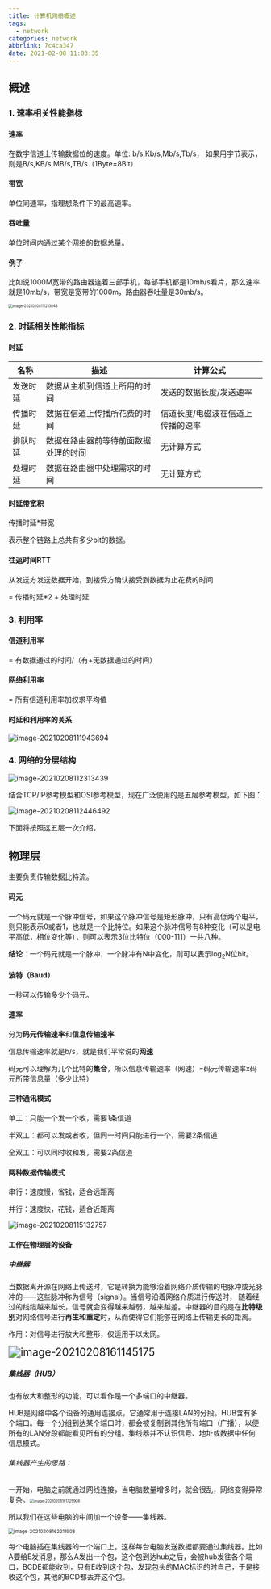 ```yaml
---
title: 计算机网络概述
tags:
  - network
categories: network
abbrlink: 7c4ca347
date: 2021-02-08 11:03:35
---
```


<!-- more -->

## 概述

### 1. 速率相关性能指标

#### 速率

在数字信道上传输数据位的速度。单位: b/s,Kb/s,Mb/s,Tb/s，
如果用字节表示，则是B/s,KB/s,MB/s,TB/s（1Byte=8Bit）

#### 带宽

单位同速率，指理想条件下的最高速率。

#### 吞吐量

单位时间内通过某个网络的数据总量。

#### 例子

比如说1000M宽带的路由器连着三部手机，每部手机都是10mb/s看片，那么速率就是10mb/s，带宽是宽带的1000m，路由器吞吐量是30mb/s。

<img src="network-intro/image-20210208111213048.png" alt="image-20210208111213048" style="zoom:50%;" />



### 2. 时延相关性能指标

#### 时延

| 名称     | 描述                                 | 计算公式                          |
| -------- | ------------------------------------ | --------------------------------- |
| 发送时延 | 数据从主机到信道上所用的时间         | 发送的数据长度/发送速率           |
| 传播时延 | 数据在信道上传播所花费的时间         | 信道长度/电磁波在信道上传播的速率 |
| 排队时延 | 数据在路由器前等待前面数据处理的时间 | 无计算方式                        |
| 处理时延 | 数据在路由器中处理需求的时间         | 无计算方式                        |

#### 时延带宽积

传播时延*带宽

表示整个链路上总共有多少bit的数据。

#### 往返时间RTT

从发送方发送数据开始，到接受方确认接受到数据为止花费的时间

= 传播时延*2 + 处理时延

### 3. 利用率

#### 信道利用率

=  有数据通过的时间/（有+无数据通过的时间）

#### 网络利用率

= 所有信道利用率加权求平均值

#### 时延和利用率的关系

<img src="network-intro/image-20210208111943694.png" alt="image-20210208111943694"/>



### 4. 网络的分层结构

![image-20210208112313439](network-intro/image-20210208112313439.png)

结合TCP/IP参考模型和OSI参考模型，现在广泛使用的是五层参考模型，如下图：

![image-20210208112446492](network-intro/image-20210208112446492.png)

下面将按照这五层一次介绍。

## 物理层

主要负责传输数据比特流。

#### 码元

一个码元就是一个脉冲信号，如果这个脉冲信号是矩形脉冲，只有高低两个电平，则只能表示0或者1，也就是一个比特位。如果这个脉冲信号有8种变化（可以是电平高低，相位变化等），则可以表示3位比特位（000-111）一共八种。

**结论**：一个码元就是一个脉冲，一个脉冲有N中变化，则可以表示log<sub>2</sub>N位bit。

#### 波特（Baud）

一秒可以传输多少个码元。

#### 速率

分为**码元传输速率**和**信息传输速率**

信息传输速率就是b/s，就是我们平常说的**网速**

码元可以理解为几个比特的**集合**，所以信息传输速率（网速）=码元传输速率x码元所带信息量（多少比特）

#### 三种通讯模式

单工：只能一个发一个收，需要1条信道

半双工：都可以发或者收，但同一时间只能进行一个，需要2条信道

全双工：可以同时收和发，需要2条信道

#### 两种数据传输模式

串行：速度慢，省钱，适合远距离 

并行：速度快，花钱，适合近距离

![image-20210208115132757](network-intro/image-20210208115132757.png)

#### 工作在物理层的设备

##### 中继器

当数据离开源在网络上传送时，它是转换为能够沿着网络介质传输的电脉冲或光脉冲的——这些脉冲称为信号（signal）。当信号沿着网络介质进行传送时， 随着经过的线缆越来越长，信号就会变得越来越弱，越来越差。中继器的目的是在**比特级别**对网络信号进行**再生和重定**时，从而使得它们能够在网络上传输更长的距离。

作用：对信号进行放大和整形，仅适用于以太网。

<img src="network-intro/image-20210208161145175.png" alt="image-20210208161145175" style="zoom:150%;" />

##### 集线器（HUB）

也有放大和整形的功能，可以看作是一个多端口的中继器。

HUB是网络中各个设备的通用连接点，它通常用于连接LAN的分段。HUB含有多个端口。每一个分组到达某个端口时，都会被复制到其他所有端口（广播），以便所有的LAN分段都能看见所有的分组。集线器并不认识信号、地址或数据中任何信息模式。

###### 集线器产生的思路：

一开始，电脑之前就通过网线连接，当电脑数量增多时，就会很乱，网络变得异常复杂。<img src="network-intro/image-20210208161725908.png" alt="image-20210208161725908" style="zoom:50%;" />

所以我们在这些电脑的中间加一个设备——集线器。

<img src="network-intro/image-20210208162211908.png" alt="image-20210208162211908" style="zoom:67%;" />



每个电脑插在集线器的一个端口上。这样每台电脑发送数据都要通过集线器。比如A要给E发消息，那么A发出一个包，这个包到达hub之后，会被hub发往各个端口，BCDE都能收到，只有E收到这个包，发现包头的MAC标识的时自己，于是接收这个包，其他的BCD都丢弃这个包。

















